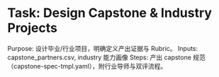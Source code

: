 # Task: Design Capstone & Industry Projects

Purpose: 设计毕业/行业项目，明确定义产出证据与 Rubric。
Inputs: capstone_partners.csv, industry 能力画像
Steps: 产出 capstone 规范（capstone-spec-tmpl.yaml），附行业导师与双评流程。
